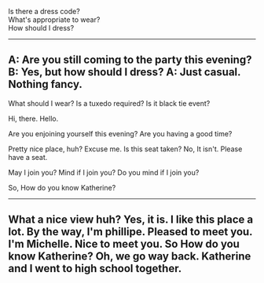 Is there a dress code?  
What's appropriate to wear?  
How should I dress?  

---
A: Are you still coming to the party this evening?
B: Yes, but how should I dress?
A: Just casual. Nothing fancy.
---

What should I wear?
Is a tuxedo required?
Is it black tie event?

Hi, there.
Hello.

Are you enjoining yourself this evening?
Are you having a good time?

Pretty nice place, huh?
Excuse me. Is this seat taken?
No, It isn't. Please have a seat.

May I join you?
Mind if I join you?
Do you mind if I join you?

So, How do you know Katherine?

---
What a nice view huh?
Yes, it is. I like this place a lot.
By the way, I'm phillipe. Pleased to meet you.
I'm Michelle. Nice to meet you.
So How do you know Katherine?
Oh, we go way back. Katherine and I went to high school together.
---
